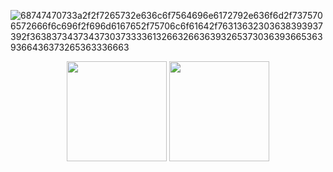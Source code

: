 <!-- ![rect858](https://user-images.githubusercontent.com/6682086/151296297-e08564aa-98de-48ee-be29-7ea4aa249bee.png) -->
<!-- ![100MDevs_Blog_1200x627_v3](https://github.com/anderson-oliveira-git/anderson-oliveira-git/assets/6682086/07eec2b6-5a32-46ba-a38a-e1edc36b5c96) -->

![68747470733a2f2f7265732e636c6f7564696e6172792e636f6d2f7375706572666f6c696f2f696d6167652f75706c6f61642f76313632303638393937392f36383734373437303733336132663266363932653730363936653639366436373265363336663](https://github.com/anderson-oliveira-git/anderson-oliveira-git/assets/6682086/0cba7b31-6eb4-448a-a37b-78e764cb2828)


<div align="center">
  <img height="160em" src="https://github-readme-stats-sigma-five.vercel.app/api?username=anderson-oliveira-git&show_icons=true&theme=dracula&include_all_commits=true&count_private=true"/>
  <img height="160em" src="https://github-readme-stats-sigma-five.vercel.app/api/top-langs/?username=anderson-oliveira-git&layout=compact&langs_count=7&theme=dracula"/>
</div>
